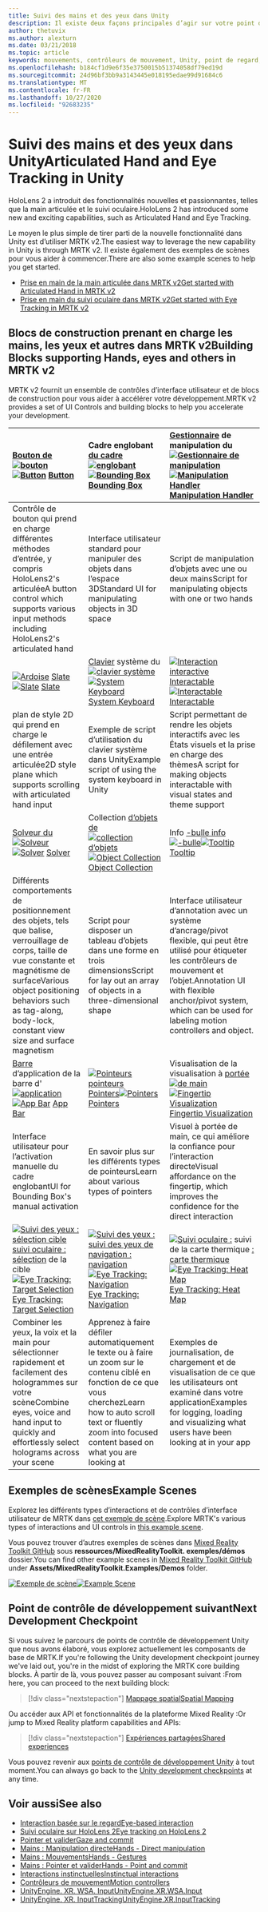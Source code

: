 ```yaml
---
title: Suivi des mains et des yeux dans Unity
description: Il existe deux façons principales d’agir sur votre point d’intergression, les gestes manuels et les contrôleurs de mouvement.
author: thetuvix
ms.author: alexturn
ms.date: 03/21/2018
ms.topic: article
keywords: mouvements, contrôleurs de mouvement, Unity, point de regard, entrée
ms.openlocfilehash: b184cf1d9e6f35e3750015b51374058df79ed19d
ms.sourcegitcommit: 24d96bf3bb9a3143445e018195edae99d91684c6
ms.translationtype: MT
ms.contentlocale: fr-FR
ms.lasthandoff: 10/27/2020
ms.locfileid: "92683235"
---
```

# <a name="articulated-hand-and-eye-tracking-in-unity"></a><span data-ttu-id="87a87-104">Suivi des mains et des yeux dans Unity</span><span class="sxs-lookup"><span data-stu-id="87a87-104">Articulated Hand and Eye Tracking in Unity</span></span>

<span data-ttu-id="87a87-105">HoloLens 2 a introduit des fonctionnalités nouvelles et passionnantes, telles que la main articulée et le suivi oculaire.</span><span class="sxs-lookup"><span data-stu-id="87a87-105">HoloLens 2 has introduced some new and exciting capabilities, such as Articulated Hand and Eye Tracking.</span></span>

<span data-ttu-id="87a87-106">Le moyen le plus simple de tirer parti de la nouvelle fonctionnalité dans Unity est d’utiliser MRTK v2.</span><span class="sxs-lookup"><span data-stu-id="87a87-106">The easiest way to leverage the new capability in Unity is through MRTK v2.</span></span> <span data-ttu-id="87a87-107">Il existe également des exemples de scènes pour vous aider à commencer.</span><span class="sxs-lookup"><span data-stu-id="87a87-107">There are also some example scenes to help you get started.</span></span>

* [<span data-ttu-id="87a87-108">Prise en main de la main articulée dans MRTK v2</span><span class="sxs-lookup"><span data-stu-id="87a87-108">Get started with Articulated Hand  in MRTK v2</span></span>](https://microsoft.github.io/MixedRealityToolkit-Unity/Documentation/Input/HandTracking.html)
* [<span data-ttu-id="87a87-109">Prise en main du suivi oculaire dans MRTK v2</span><span class="sxs-lookup"><span data-stu-id="87a87-109">Get started with Eye Tracking in MRTK v2</span></span>](https://microsoft.github.io/MixedRealityToolkit-Unity/Documentation/EyeTracking/EyeTracking_Main.html)

## <a name="building-blocks-supporting-hands-eyes-and-others-in-mrtk-v2"></a><span data-ttu-id="87a87-110">Blocs de construction prenant en charge les mains, les yeux et autres dans MRTK v2</span><span class="sxs-lookup"><span data-stu-id="87a87-110">Building Blocks supporting Hands, eyes and others in MRTK v2</span></span>

<span data-ttu-id="87a87-111">MRTK v2 fournit un ensemble de contrôles d’interface utilisateur et de blocs de construction pour vous aider à accélérer votre développement.</span><span class="sxs-lookup"><span data-stu-id="87a87-111">MRTK v2 provides a set of UI Controls and building blocks to help you accelerate your development.</span></span>

|  <span data-ttu-id="87a87-112">[Bouton de](https://microsoft.github.io/MixedRealityToolkit-Unity/Documentation/README_Button.html) [ ![ bouton](images/MRTK_Button_Main.png)](https://microsoft.github.io/MixedRealityToolkit-Unity/Documentation/README_Button.html)</span><span class="sxs-lookup"><span data-stu-id="87a87-112">[![Button](images/MRTK_Button_Main.png)](https://microsoft.github.io/MixedRealityToolkit-Unity/Documentation/README_Button.html) [Button](https://microsoft.github.io/MixedRealityToolkit-Unity/Documentation/README_Button.html)</span></span> | <span data-ttu-id="87a87-113">Cadre englobant [du cadre](https://microsoft.github.io/MixedRealityToolkit-Unity/Documentation/README_BoundingBox.html) [ ![ englobant](images/MRTK_BoundingBox_Main.png)](https://microsoft.github.io/MixedRealityToolkit-Unity/Documentation/README_BoundingBox.html)</span><span class="sxs-lookup"><span data-stu-id="87a87-113">[![Bounding Box](images/MRTK_BoundingBox_Main.png)](https://microsoft.github.io/MixedRealityToolkit-Unity/Documentation/README_BoundingBox.html) [Bounding Box](https://microsoft.github.io/MixedRealityToolkit-Unity/Documentation/README_BoundingBox.html)</span></span> | <span data-ttu-id="87a87-114">[Gestionnaire](https://microsoft.github.io/MixedRealityToolkit-Unity/Documentation/README_ManipulationHandler.html) de manipulation du [ ![ Gestionnaire de manipulation](images/MRTK_Manipulation_Main.png)](https://microsoft.github.io/MixedRealityToolkit-Unity/Documentation/README_ManipulationHandler.html)</span><span class="sxs-lookup"><span data-stu-id="87a87-114">[![Manipulation Handler](images/MRTK_Manipulation_Main.png)](https://microsoft.github.io/MixedRealityToolkit-Unity/Documentation/README_ManipulationHandler.html) [Manipulation Handler](https://microsoft.github.io/MixedRealityToolkit-Unity/Documentation/README_ManipulationHandler.html)</span></span> |
|:--- | :--- | :--- |
| <span data-ttu-id="87a87-115">Contrôle de bouton qui prend en charge différentes méthodes d’entrée, y compris HoloLens2's articulée</span><span class="sxs-lookup"><span data-stu-id="87a87-115">A button control which supports various input methods including HoloLens2's articulated hand</span></span> | <span data-ttu-id="87a87-116">Interface utilisateur standard pour manipuler des objets dans l’espace 3D</span><span class="sxs-lookup"><span data-stu-id="87a87-116">Standard UI for manipulating objects in 3D space</span></span> | <span data-ttu-id="87a87-117">Script de manipulation d’objets avec une ou deux mains</span><span class="sxs-lookup"><span data-stu-id="87a87-117">Script for manipulating objects with one or two hands</span></span> |
|  <span data-ttu-id="87a87-118">[ ![ Ardoise](images/MRTK_Slate_Main.png)](https://microsoft.github.io/MixedRealityToolkit-Unity/Documentation/README_Slate.html) [Slate](https://microsoft.github.io/MixedRealityToolkit-Unity/Documentation/README_Slate.html)</span><span class="sxs-lookup"><span data-stu-id="87a87-118">[![Slate](images/MRTK_Slate_Main.png)](https://microsoft.github.io/MixedRealityToolkit-Unity/Documentation/README_Slate.html) [Slate](https://microsoft.github.io/MixedRealityToolkit-Unity/Documentation/README_Slate.html)</span></span> | <span data-ttu-id="87a87-119">[Clavier](https://microsoft.github.io/MixedRealityToolkit-Unity/Documentation/README_SystemKeyboard.html) système du [ ![ clavier système](images/MRTK_SystemKeyboard_Main.png)](https://microsoft.github.io/MixedRealityToolkit-Unity/Documentation/README_SystemKeyboard.html)</span><span class="sxs-lookup"><span data-stu-id="87a87-119">[![System Keyboard](images/MRTK_SystemKeyboard_Main.png)](https://microsoft.github.io/MixedRealityToolkit-Unity/Documentation/README_SystemKeyboard.html) [System Keyboard](https://microsoft.github.io/MixedRealityToolkit-Unity/Documentation/README_SystemKeyboard.html)</span></span> | <span data-ttu-id="87a87-120">[ ![ Interaction interactive](images/InteractableExamples.png)](https://microsoft.github.io/MixedRealityToolkit-Unity/Documentation/README_Interactable.html) [Interactable](https://microsoft.github.io/MixedRealityToolkit-Unity/Documentation/README_Interactable.html)</span><span class="sxs-lookup"><span data-stu-id="87a87-120">[![Interactable](images/InteractableExamples.png)](https://microsoft.github.io/MixedRealityToolkit-Unity/Documentation/README_Interactable.html) [Interactable](https://microsoft.github.io/MixedRealityToolkit-Unity/Documentation/README_Interactable.html)</span></span> |
| <span data-ttu-id="87a87-121">plan de style 2D qui prend en charge le défilement avec une entrée articulée</span><span class="sxs-lookup"><span data-stu-id="87a87-121">2D style plane which supports scrolling with articulated hand input</span></span> | <span data-ttu-id="87a87-122">Exemple de script d’utilisation du clavier système dans Unity</span><span class="sxs-lookup"><span data-stu-id="87a87-122">Example script of using the system keyboard in Unity</span></span>  | <span data-ttu-id="87a87-123">Script permettant de rendre les objets interactifs avec les États visuels et la prise en charge des thèmes</span><span class="sxs-lookup"><span data-stu-id="87a87-123">A script for making objects interactable with visual states and theme support</span></span> |
|  <span data-ttu-id="87a87-124">[Solveur du](https://microsoft.github.io/MixedRealityToolkit-Unity/Documentation/README_Solver.html) [ ![ Solveur](images/MRTK_Solver_Main.png)](https://microsoft.github.io/MixedRealityToolkit-Unity/Documentation/README_Solver.html)</span><span class="sxs-lookup"><span data-stu-id="87a87-124">[![Solver](images/MRTK_Solver_Main.png)](https://microsoft.github.io/MixedRealityToolkit-Unity/Documentation/README_Solver.html) [Solver](https://microsoft.github.io/MixedRealityToolkit-Unity/Documentation/README_Solver.html)</span></span> | <span data-ttu-id="87a87-125">Collection [d’objets de](https://microsoft.github.io/MixedRealityToolkit-Unity/Documentation/README_ManipulationHandler.html) [ ![ collection d’objets](images/MRTK_ObjectCollection_Main.png)](https://microsoft.github.io/MixedRealityToolkit-Unity/Documentation/README_ManipulationHandler.html)</span><span class="sxs-lookup"><span data-stu-id="87a87-125">[![Object Collection](images/MRTK_ObjectCollection_Main.png)](https://microsoft.github.io/MixedRealityToolkit-Unity/Documentation/README_ManipulationHandler.html) [Object Collection](https://microsoft.github.io/MixedRealityToolkit-Unity/Documentation/README_ManipulationHandler.html)</span></span> | <span data-ttu-id="87a87-126">Info [-bulle info](https://microsoft.github.io/MixedRealityToolkit-Unity/Documentation/README_Tooltip.html) [ ![ -bulle](images/MRTK_Tooltip_Main.png)](https://microsoft.github.io/MixedRealityToolkit-Unity/Documentation/README_Tooltip.html)</span><span class="sxs-lookup"><span data-stu-id="87a87-126">[![Tooltip](images/MRTK_Tooltip_Main.png)](https://microsoft.github.io/MixedRealityToolkit-Unity/Documentation/README_Tooltip.html) [Tooltip](https://microsoft.github.io/MixedRealityToolkit-Unity/Documentation/README_Tooltip.html)</span></span> |
| <span data-ttu-id="87a87-127">Différents comportements de positionnement des objets, tels que balise, verrouillage de corps, taille de vue constante et magnétisme de surface</span><span class="sxs-lookup"><span data-stu-id="87a87-127">Various object positioning behaviors such as tag-along, body-lock, constant view size and surface magnetism</span></span> | <span data-ttu-id="87a87-128">Script pour disposer un tableau d’objets dans une forme en trois dimensions</span><span class="sxs-lookup"><span data-stu-id="87a87-128">Script for lay out an array of objects in a three-dimensional shape</span></span> | <span data-ttu-id="87a87-129">Interface utilisateur d’annotation avec un système d’ancrage/pivot flexible, qui peut être utilisé pour étiqueter les contrôleurs de mouvement et l’objet.</span><span class="sxs-lookup"><span data-stu-id="87a87-129">Annotation UI with flexible anchor/pivot system, which can be used for labeling motion controllers and object.</span></span> |
|  <span data-ttu-id="87a87-130">[Barre](https://microsoft.github.io/MixedRealityToolkit-Unity/Documentation/README_AppBar.html) d’application de la barre d' [ ![ application](images/MRTK_AppBar_Main.png)](https://microsoft.github.io/MixedRealityToolkit-Unity/Documentation/README_AppBar.html)</span><span class="sxs-lookup"><span data-stu-id="87a87-130">[![App Bar](images/MRTK_AppBar_Main.png)](https://microsoft.github.io/MixedRealityToolkit-Unity/Documentation/README_AppBar.html) [App Bar](https://microsoft.github.io/MixedRealityToolkit-Unity/Documentation/README_AppBar.html)</span></span> | <span data-ttu-id="87a87-131">[ ![ Pointeurs pointeurs](images/MRTK_Pointer_Main.png)](https://microsoft.github.io/MixedRealityToolkit-Unity/Documentation/Input/Pointers.html) [Pointers](https://microsoft.github.io/MixedRealityToolkit-Unity/Documentation/Input/Pointers.html)</span><span class="sxs-lookup"><span data-stu-id="87a87-131">[![Pointers](images/MRTK_Pointer_Main.png)](https://microsoft.github.io/MixedRealityToolkit-Unity/Documentation/Input/Pointers.html) [Pointers](https://microsoft.github.io/MixedRealityToolkit-Unity/Documentation/Input/Pointers.html)</span></span> | <span data-ttu-id="87a87-132">Visualisation de la visualisation à [portée](https://microsoft.github.io/MixedRealityToolkit-Unity/Documentation/README_FingertipVisualization.html) [ ![ de main](images/MRTK_FingertipVisualization_Main.png)](https://microsoft.github.io/MixedRealityToolkit-Unity/Documentation/README_FingertipVisualization.html)</span><span class="sxs-lookup"><span data-stu-id="87a87-132">[![Fingertip Visualization](images/MRTK_FingertipVisualization_Main.png)](https://microsoft.github.io/MixedRealityToolkit-Unity/Documentation/README_FingertipVisualization.html) [Fingertip Visualization](https://microsoft.github.io/MixedRealityToolkit-Unity/Documentation/README_FingertipVisualization.html)</span></span> |
| <span data-ttu-id="87a87-133">Interface utilisateur pour l’activation manuelle du cadre englobant</span><span class="sxs-lookup"><span data-stu-id="87a87-133">UI for Bounding Box's manual activation</span></span> | <span data-ttu-id="87a87-134">En savoir plus sur les différents types de pointeurs</span><span class="sxs-lookup"><span data-stu-id="87a87-134">Learn about various types of pointers</span></span> | <span data-ttu-id="87a87-135">Visuel à portée de main, ce qui améliore la confiance pour l’interaction directe</span><span class="sxs-lookup"><span data-stu-id="87a87-135">Visual affordance on the fingertip, which improves the confidence for the direct interaction</span></span> |
|  <span data-ttu-id="87a87-136">[ ![ Suivi des yeux : sélection cible](images/mrtk_et_targetselect.png)](https://microsoft.github.io/MixedRealityToolkit-Unity/Documentation/EyeTracking/EyeTracking_TargetSelection.html) [suivi oculaire : sélection](https://microsoft.github.io/MixedRealityToolkit-Unity/Documentation/EyeTracking/EyeTracking_TargetSelection.html) de la cible</span><span class="sxs-lookup"><span data-stu-id="87a87-136">[![Eye Tracking: Target Selection](images/mrtk_et_targetselect.png)](https://microsoft.github.io/MixedRealityToolkit-Unity/Documentation/EyeTracking/EyeTracking_TargetSelection.html) [Eye Tracking: Target Selection](https://microsoft.github.io/MixedRealityToolkit-Unity/Documentation/EyeTracking/EyeTracking_TargetSelection.html)</span></span> | <span data-ttu-id="87a87-137">[ ![ Suivi des yeux :](images/mrtk_et_navigation.png)](https://microsoft.github.io/MixedRealityToolkit-Unity/Documentation/EyeTracking/EyeTracking_Navigation.html) [suivi des yeux de navigation : navigation](https://microsoft.github.io/MixedRealityToolkit-Unity/Documentation/EyeTracking/EyeTracking_Navigation.html)</span><span class="sxs-lookup"><span data-stu-id="87a87-137">[![Eye Tracking: Navigation](images/mrtk_et_navigation.png)](https://microsoft.github.io/MixedRealityToolkit-Unity/Documentation/EyeTracking/EyeTracking_Navigation.html) [Eye Tracking: Navigation](https://microsoft.github.io/MixedRealityToolkit-Unity/Documentation/EyeTracking/EyeTracking_Navigation.html)</span></span> | <span data-ttu-id="87a87-138">[ ![ Suivi oculaire :](images/mrtk_et_heatmaps.png)](https://microsoft.github.io/MixedRealityToolkit-Unity/Documentation/EyeTracking/EyeTracking_Visualization.html) suivi de la carte thermique [: carte thermique](https://microsoft.github.io/MixedRealityToolkit-Unity/Documentation/EyeTracking/EyeTracking_Visualization.html)</span><span class="sxs-lookup"><span data-stu-id="87a87-138">[![Eye Tracking: Heat Map](images/mrtk_et_heatmaps.png)](https://microsoft.github.io/MixedRealityToolkit-Unity/Documentation/EyeTracking/EyeTracking_Visualization.html) [Eye Tracking: Heat Map](https://microsoft.github.io/MixedRealityToolkit-Unity/Documentation/EyeTracking/EyeTracking_Visualization.html)</span></span> |
| <span data-ttu-id="87a87-139">Combiner les yeux, la voix et la main pour sélectionner rapidement et facilement des hologrammes sur votre scène</span><span class="sxs-lookup"><span data-stu-id="87a87-139">Combine eyes, voice and hand input to quickly and effortlessly select holograms across your scene</span></span> | <span data-ttu-id="87a87-140">Apprenez à faire défiler automatiquement le texte ou à faire un zoom sur le contenu ciblé en fonction de ce que vous cherchez</span><span class="sxs-lookup"><span data-stu-id="87a87-140">Learn how to auto scroll text or fluently zoom into focused content based on what you are looking at</span></span>| <span data-ttu-id="87a87-141">Exemples de journalisation, de chargement et de visualisation de ce que les utilisateurs ont examiné dans votre application</span><span class="sxs-lookup"><span data-stu-id="87a87-141">Examples for logging, loading and visualizing what users have been looking at in your app</span></span> |

## <a name="example-scenes"></a><span data-ttu-id="87a87-142">Exemples de scènes</span><span class="sxs-lookup"><span data-stu-id="87a87-142">Example Scenes</span></span>

<span data-ttu-id="87a87-143">Explorez les différents types d’interactions et de contrôles d’interface utilisateur de MRTK dans [cet exemple de scène](https://microsoft.github.io/MixedRealityToolkit-Unity/Documentation/README_HandInteractionExamples.html).</span><span class="sxs-lookup"><span data-stu-id="87a87-143">Explore MRTK's various types of interactions and UI controls in [this example scene](https://microsoft.github.io/MixedRealityToolkit-Unity/Documentation/README_HandInteractionExamples.html).</span></span>

<span data-ttu-id="87a87-144">Vous pouvez trouver d’autres exemples de scènes dans [Mixed Reality Toolkit GitHub](https://github.com/Microsoft/MixedRealityToolkit-Unity) sous **ressources/MixedRealityToolkit. exemples/démos** dossier.</span><span class="sxs-lookup"><span data-stu-id="87a87-144">You can find  other example scenes in [Mixed Reality Toolkit GitHub](https://github.com/Microsoft/MixedRealityToolkit-Unity) under **Assets/MixedRealityToolkit.Examples/Demos** folder.</span></span>

<span data-ttu-id="87a87-145">[![Exemple de scène](images/MRTK_Examples.png)](https://microsoft.github.io/MixedRealityToolkit-Unity/Documentation/README_HandInteractionExamples.html)</span><span class="sxs-lookup"><span data-stu-id="87a87-145">[![Example Scene](images/MRTK_Examples.png)](https://microsoft.github.io/MixedRealityToolkit-Unity/Documentation/README_HandInteractionExamples.html)</span></span>

## <a name="next-development-checkpoint"></a><span data-ttu-id="87a87-146">Point de contrôle de développement suivant</span><span class="sxs-lookup"><span data-stu-id="87a87-146">Next Development Checkpoint</span></span>

<span data-ttu-id="87a87-147">Si vous suivez le parcours de points de contrôle de développement Unity que nous avons élaboré, vous explorez actuellement les composants de base de MRTK.</span><span class="sxs-lookup"><span data-stu-id="87a87-147">If you're following the Unity development checkpoint journey we've laid out, you're in the midst of exploring the MRTK core building blocks.</span></span> <span data-ttu-id="87a87-148">À partir de là, vous pouvez passer au composant suivant :</span><span class="sxs-lookup"><span data-stu-id="87a87-148">From here, you can proceed to the next building block:</span></span>

> [!div class="nextstepaction"]
> [<span data-ttu-id="87a87-149">Mappage spatial</span><span class="sxs-lookup"><span data-stu-id="87a87-149">Spatial Mapping</span></span>](spatial-mapping-in-unity.md)

<span data-ttu-id="87a87-150">Ou accéder aux API et fonctionnalités de la plateforme Mixed Reality :</span><span class="sxs-lookup"><span data-stu-id="87a87-150">Or jump to Mixed Reality platform capabilities and APIs:</span></span>

> [!div class="nextstepaction"]
> [<span data-ttu-id="87a87-151">Expériences partagées</span><span class="sxs-lookup"><span data-stu-id="87a87-151">Shared experiences</span></span>](shared-experiences-in-unity.md)

<span data-ttu-id="87a87-152">Vous pouvez revenir aux [points de contrôle de développement Unity](unity-development-overview.md#2-core-building-blocks) à tout moment.</span><span class="sxs-lookup"><span data-stu-id="87a87-152">You can always go back to the [Unity development checkpoints](unity-development-overview.md#2-core-building-blocks) at any time.</span></span>

## <a name="see-also"></a><span data-ttu-id="87a87-153">Voir aussi</span><span class="sxs-lookup"><span data-stu-id="87a87-153">See also</span></span>

* [<span data-ttu-id="87a87-154">Interaction basée sur le regard</span><span class="sxs-lookup"><span data-stu-id="87a87-154">Eye-based interaction</span></span>](../../design/eye-gaze-interaction.md)
* [<span data-ttu-id="87a87-155">Suivi oculaire sur HoloLens 2</span><span class="sxs-lookup"><span data-stu-id="87a87-155">Eye tracking on HoloLens 2</span></span>](../../design/eye-tracking.md)
* [<span data-ttu-id="87a87-156">Pointer et valider</span><span class="sxs-lookup"><span data-stu-id="87a87-156">Gaze and commit</span></span>](../../design/gaze-and-commit.md)
* [<span data-ttu-id="87a87-157">Mains : Manipulation directe</span><span class="sxs-lookup"><span data-stu-id="87a87-157">Hands - Direct manipulation</span></span>](../../design/direct-manipulation.md)
* [<span data-ttu-id="87a87-158">Mains : Mouvements</span><span class="sxs-lookup"><span data-stu-id="87a87-158">Hands - Gestures</span></span>](../../design/gaze-and-commit.md#composite-gestures)
* [<span data-ttu-id="87a87-159">Mains : Pointer et valider</span><span class="sxs-lookup"><span data-stu-id="87a87-159">Hands - Point and commit</span></span>](../../design/point-and-commit.md)
* [<span data-ttu-id="87a87-160">Interactions instinctuelles</span><span class="sxs-lookup"><span data-stu-id="87a87-160">Instinctual interactions</span></span>](../../design/interaction-fundamentals.md)
* [<span data-ttu-id="87a87-161">Contrôleurs de mouvement</span><span class="sxs-lookup"><span data-stu-id="87a87-161">Motion controllers</span></span>](../../design/motion-controllers.md)
* [<span data-ttu-id="87a87-162">UnityEngine. XR. WSA. Input</span><span class="sxs-lookup"><span data-stu-id="87a87-162">UnityEngine.XR.WSA.Input</span></span>](https://docs.unity3d.com/ScriptReference/XR.WSA.Input.InteractionManager.html)
* [<span data-ttu-id="87a87-163">UnityEngine. XR. InputTracking</span><span class="sxs-lookup"><span data-stu-id="87a87-163">UnityEngine.XR.InputTracking</span></span>](https://docs.unity3d.com/ScriptReference/XR.InputTracking.html)
